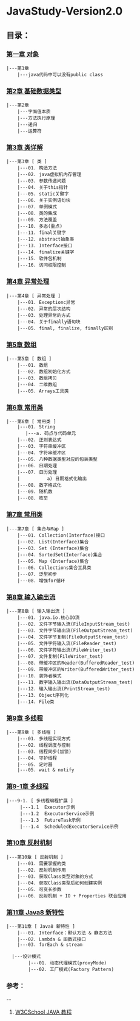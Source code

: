 # JavaStudy-Version2.0
## 目录：
### [第一章 对象](src/com/zym/chapter01/chapter_01.java)
    |---第1章
        |---java代码中可以没有public class
### [第2章 基础数据类型](src/com/zym/chapter02/Chapter02.java)
    |---第2章
        |---字面值本质
        |---方法执行原理
        |---递归
        |---运算符
### [第3章 类详解](src/com/zym/chapter03/Chapter_03.java)
    |---第3章 [ 类 ]
        |---01. 构造方法
        |---02. java虚拟机内存管理
        |---03. 参数传递问题
        |---04. 关于this指针
        |---05. static关键字
        |---06. 关于实例语句块
        |---07. 单例模式
        |---08. 类的集成
        |---09. 方法覆盖
        |---10. 多态(重点)
        |---11. final关键字
        |---12. abstract抽象类
        |---13. Interface接口
        |---14. finalize关键字
        |---15. 软件包机制
        |---16. 访问权限控制
### [第4章 异常处理](src/com/zym/chapter04/Chapter04.java)
    |---第4章 [ 异常处理 ]
        |---01. Exceptionc异常
        |---02. 异常的层次结构
        |---03. 处理异常的方式
        |---04. 关于finally语句块
        |---05. final, finalize, finally区别
### [第5章 数组](src/com/zym/chapter05/Chapter05.java)
    |---第5章 [ 数组 ]
        |---01. 数组
        |---02. 数组初始化方式
        |---03. 数组拷贝
        |---04. 二维数组
        |---05. Arrays工具类
### [第6章 常用类](src/com/zym/chapter06/Chapter06.java)
    |---第6章 [ 常用类 ]
        |---01. String
           |---a. 码点与代码单元
        |---02. 正则表达式
        |---03. 字符串缓冲区
        |---04. 字符串缓冲区
        |---05. 八种数据类型对应的包装类型
        |---06. 日期处理
        |---07. 日历处理
        |          a) 日期格式化输出
        |---08. 数字格式化
        |---09. 随机数
        |---08. 枚举
### [第7章 常用类](src/com/zym/chapter07/Chapter07.java)
    |---第7章 [ 集合与Map ]
        |---01. Collection(Interface)接口
        |---02. List(Interface)集合
        |---03. Set (Interface)集合
        |---04. SortedSet(Interface)集合
        |---05. Map (Interface)集合
        |---06. Collections集合工具类
        |---07. 泛型初步
        |---08. 增强for循环
### [第8章 输入输出流](src/com/zym/chapter08/Chapter08.java)
    |---第8章 [ 输入输出流 ]
        |---01. java.io.核心IO流
        |---02. 文件字节输入流(FileInputStream_test)
        |---03. 文件字节输出流(FileOutputStream_test)
        |---04. 文件字节复制(FileOutputStream_test)
        |---05. 文件字符输入流(FileReader_test)
        |---06. 文件字符输出流(FileWriter_test)
        |---07. 文件复制(FileWriter_test)
        |---08. 带缓冲区的Reader(BufferedReader_test)
        |---09. 带缓冲区的Writer(BufferedWriter_test)
        |---10. 装饰者模式
        |---11. 数字输入输出流(DataOutputStream_test)
        |---12. 输入输出流(PrintStream_test)
        |---13. Object序列化
        |---14. File类
### [第9章 多线程](src/com/zym/chapter09/Chapter09.java)
    |---第9章 [ 多线程 ]
        |---01. 多线程实现方式
        |---02. 线程调度与控制
        |---03. 线程同步(加锁)
        |---04. 守护线程
        |---05. 定时器
        |---05. wait & notify
### [第9-1章 多线程](src/com/zym/chapter09_1/Chapter09_1.java)
    |---9-1. [ 多线程编程扩展 ]
         |---1.1  Executor示例
         |---1.2  ExecutorService示例
         |---1.3  FutureTask示例
         |---1.4  ScheduledExecutorService示例
### [第10章 反射机制](src/com/zym/chapter10/Chapter10.java)
    |---第10章 [ 反射机制 ]
        |---01. 需要掌握的类
        |---02. 反射机制作用
        |---03. 获取Class类型对象的方式
        |---04. 获取Class类型后如何创建实例
        |---05. 可变长参数
        |---06. 反射机制 + IO + Properties 联合应用
### [第11章 Java8 新特性](src/com/zym/chapter11/Chapter11.java)
    |---第11章 [ Java8 新特性 ]
        |---01. Interface：默认方法 & 静态方法
        |---02. Lambda & 函数式接口
        |---03. forEach & stream
```text
  |---设计模式
        |---01. 动态代理模式(proxyMode)
        |---02. 工厂模式(Factory Pattern)
```
### 参考：
--
1. [W3CSchool JAVA 教程](https://www.w3cschool.cn/java/)